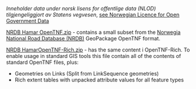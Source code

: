 _Inneholder data under norsk lisens for offentlige data (NLOD) tilgjengeliggjort av Statens vegvesen_, [see Norwegian Licence for Open Government Data](https://data.norge.no/nlod/en/1.0)

[NRDB Hamar OpenTNF.zip](NRDB-Hamar-OpenTNF.zip) - contains a  small subset from the [Norwegia National Road Database (NRDB)](https://www.vegvesen.no/en/professional/roads/national-road-database/) GeoPackage OpenTNF format.

[NRDB HamarOpenTNF-Rich.zip](NRDB-Hamar-OpenTNF-Rich.zip) - has the same content i OpenTNF-Rich. To enable usage in standard GIS tools this file contain all of the contents of standard OpenTNF files, plus:

* Geometries on Links (Split from LinkSequence geometries)
* Rich extent tables with unpacked attribute values for all feature types

